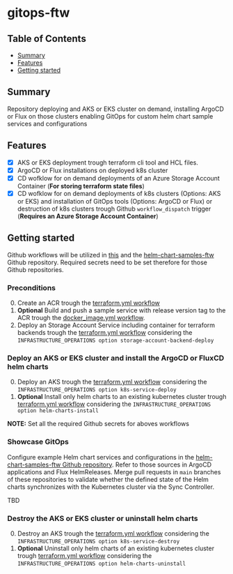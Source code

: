 # gitops-ftw

## Table of Contents

+ [Summary](#summary)
+ [Features](#features)
+ [Getting started](#getting-started)

## Summary

Repository deploying and AKS or EKS cluster on demand, installing ArgoCD or Flux on those clusters enabling GitOps for custom helm chart sample services and configurations

## Features

- [x] AKS or EKS deployment trough terraform cli tool and HCL files. 
- [x] ArgoCD or Flux installations on deployed k8s cluster
- [x] CD wofklow for on demand deployments of an Azure Storage Account Container (**For storing terraform state files**)
- [x] CD wofklow for on demand deployments of k8s clusters (Options: AKS or EKS) and installation of GitOps tools (Options: ArgoCD or Flux) or destruction of k8s clusters trough Github `workflow_dispatch` trigger (**Requires an Azure Storage Account Container**)

## Getting started

Github workflows will be utilized in [this](./.github/workflows/) and the [helm-chart-samples-ftw](https://github.com/MGTheTrain/helm-chart-samples-ftw/tree/main/.github/workflows) Github repository. Required secrets need to be set therefore for those Github repositories.

### Preconditions

0. Create an ACR trough the [terraform.yml workflow](https://github.com/MGTheTrain/helm-chart-samples-ftw/actions/workflows/terraform.yml)
1. **Optional** Build and push a sample service with release version tag to the ACR trough the [docker_image.yml workflow](https://github.com/MGTheTrain/helm-chart-samples-ftw/actions/workflows/docker_image.yml). 
2. Deploy an Storage Account Service including container for terraform backends trough the [terraform.yml workflow](https://github.com/MGTheTrain/gitops-ftw/actions/workflows/terraform.yml) considering the `INFRASTRUCTURE_OPERATIONS option storage-account-backend-deploy`

### Deploy an AKS or EKS cluster and install the ArgoCD or FluxCD helm charts

0. Deploy an AKS trough the [terraform.yml workflow](https://github.com/MGTheTrain/gitops-ftw/actions/workflows/terraform.yml) considering the `INFRASTRUCTURE_OPERATIONS option k8s-service-deploy`
1. **Optional** Install only helm charts to an existing kubernetes cluster trough [terraform.yml workflow](https://github.com/MGTheTrain/gitops-ftw/actions/workflows/terraform.yml) considering the `INFRASTRUCTURE_OPERATIONS option helm-charts-install`

**NOTE:** Set all the required Github secrets for aboves workflows

### Showcase GitOps

Configure example Helm chart services and configurations in the [helm-chart-samples-ftw Github repository](https://github.com/MGTheTrain/helm-chart-samples-ftw). Refer to those sources in ArgoCD applications and Flux HelmReleases. Merge pull requests in `main` branches of these repositories to validate whether the defined state of the Helm charts synchronizes with the Kubernetes cluster via the Sync Controller.

TBD


### Destroy the AKS or EKS cluster or uninstall helm charts

0. Destroy an AKS trough the [terraform.yml workflow](https://github.com/MGTheTrain/gitops-ftw/actions/workflows/terraform.yml) considering the `INFRASTRUCTURE_OPERATIONS option k8s-service-destroy`
1. **Optional** Uninstall only helm charts of an existing kubernetes cluster trough [terraform.yml workflow](https://github.com/MGTheTrain/gitops-ftw/actions/workflows/terraform.yml) considering the `INFRASTRUCTURE_OPERATIONS option helm-charts-uninstall`